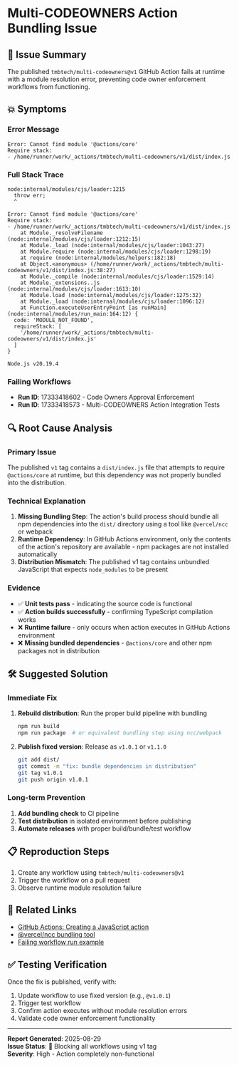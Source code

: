 # Multi-CODEOWNERS Action Bundling Issue

## 🐛 Issue Summary

The published `tmbtech/multi-codeowners@v1` GitHub Action fails at runtime with a module resolution error, preventing code owner enforcement workflows from functioning.

## 💥 Symptoms

### Error Message
```
Error: Cannot find module '@actions/core'
Require stack:
- /home/runner/work/_actions/tmbtech/multi-codeowners/v1/dist/index.js
```

### Full Stack Trace
```
node:internal/modules/cjs/loader:1215
  throw err;
  ^

Error: Cannot find module '@actions/core'
Require stack:
- /home/runner/work/_actions/tmbtech/multi-codeowners/v1/dist/index.js
    at Module._resolveFilename (node:internal/modules/cjs/loader:1212:15)
    at Module._load (node:internal/modules/cjs/loader:1043:27)
    at Module.require (node:internal/modules/cjs/loader:1298:19)
    at require (node:internal/modules/helpers:182:18)
    at Object.<anonymous> (/home/runner/work/_actions/tmbtech/multi-codeowners/v1/dist/index.js:38:27)
    at Module._compile (node:internal/modules/cjs/loader:1529:14)
    at Module._extensions..js (node:internal/modules/cjs/loader:1613:10)
    at Module.load (node:internal/modules/cjs/loader:1275:32)
    at Module._load (node:internal/modules/cjs/loader:1096:12)
    at Function.executeUserEntryPoint [as runMain] (node:internal/modules/run_main:164:12) {
  code: 'MODULE_NOT_FOUND',
  requireStack: [
    '/home/runner/work/_actions/tmbtech/multi-codeowners/v1/dist/index.js'
  ]
}

Node.js v20.19.4
```

### Failing Workflows
- **Run ID**: 17333418602 - Code Owners Approval Enforcement
- **Run ID**: 17333418573 - Multi-CODEOWNERS Action Integration Tests

## 🔍 Root Cause Analysis

### Primary Issue
The published `v1` tag contains a `dist/index.js` file that attempts to require `@actions/core` at runtime, but this dependency was not properly bundled into the distribution.

### Technical Explanation
1. **Missing Bundling Step**: The action's build process should bundle all npm dependencies into the `dist/` directory using a tool like `@vercel/ncc` or webpack
2. **Runtime Dependency**: In GitHub Actions environment, only the contents of the action's repository are available - npm packages are not installed automatically
3. **Distribution Mismatch**: The published v1 tag contains unbundled JavaScript that expects `node_modules` to be present

### Evidence
- ✅ **Unit tests pass** - indicating the source code is functional
- ✅ **Action builds successfully** - confirming TypeScript compilation works
- ❌ **Runtime failure** - only occurs when action executes in GitHub Actions environment
- ❌ **Missing bundled dependencies** - `@actions/core` and other npm packages not in distribution

## 🛠️ Suggested Solution

### Immediate Fix
1. **Rebuild distribution**: Run the proper build pipeline with bundling
   ```bash
   npm run build
   npm run package  # or equivalent bundling step using ncc/webpack
   ```

2. **Publish fixed version**: Release as `v1.0.1` or `v1.1.0`
   ```bash
   git add dist/
   git commit -m "fix: bundle dependencies in distribution"
   git tag v1.0.1
   git push origin v1.0.1
   ```

### Long-term Prevention
1. **Add bundling check** to CI pipeline
2. **Test distribution** in isolated environment before publishing
3. **Automate releases** with proper build/bundle/test workflow

## 📋 Reproduction Steps

1. Create any workflow using `tmbtech/multi-codeowners@v1`
2. Trigger the workflow on a pull request
3. Observe runtime module resolution failure

## 🔗 Related Links
- [GitHub Actions: Creating a JavaScript action](https://docs.github.com/en/actions/creating-actions/creating-a-javascript-action)
- [@vercel/ncc bundling tool](https://github.com/vercel/ncc)
- [Failing workflow run example](https://github.com/tmbtech/multi-codeowners-test-project/actions/runs/17333418602)

## ✅ Testing Verification

Once the fix is published, verify with:
1. Update workflow to use fixed version (e.g., `@v1.0.1`)
2. Trigger test workflow
3. Confirm action executes without module resolution errors
4. Validate code owner enforcement functionality

---

**Report Generated**: 2025-08-29  
**Issue Status**: 🔴 Blocking all workflows using v1 tag  
**Severity**: High - Action completely non-functional
